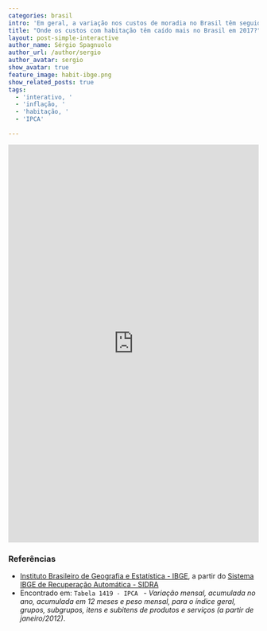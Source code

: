 ```yaml
---
categories: brasil
intro: 'Em geral, a variação nos custos de moradia no Brasil têm seguido a do IPCA desde 2012. Mas nem sempre.'
title: "Onde os custos com habitação têm caído mais no Brasil em 2017?"
layout: post-simple-interactive
author_name: Sérgio Spagnuolo
author_url: /author/sergio
author_avatar: sergio
show_avatar: true
feature_image: habit-ibge.png
show_related_posts: true
tags:
  - 'interativo, '
  - 'inflação, '
  - 'habitação, '
  - 'IPCA'

---
```



<iframe src="http://graficos.voltdata.info/posts/interactives/habitacao-ibge/" width="100%" frameborder="no" scrolling="no" height="800px" seamless id="interact-ibge"> </iframe>


### Referências

- [Instituto Brasileiro de Geografia e Estatística - IBGE](http://www.ibge.gov.br/home/estatistica/indicadores/precos/inpc_ipca/defaultinpc.shtm), a partir do [Sistema IBGE de Recuperação Automática - SIDRA](https://sidra.ibge.gov.br/tabela/1419)
- Encontrado em: `Tabela 1419 - IPCA ` - *Variação mensal, acumulada no ano, acumulada em 12 meses e peso mensal, para o índice geral, grupos, subgrupos, itens e subitens de produtos e serviços (a partir de janeiro/2012)*.


<style>
@media screen and (max-width: 620px) {
    #interact-ibge {
        height: 600px;
    }
}
</style>
